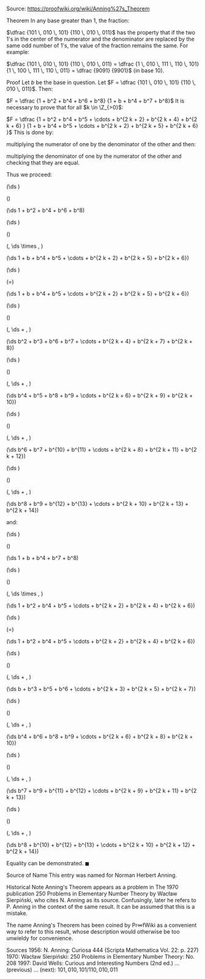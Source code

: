 # 

Source: https://proofwiki.org/wiki/Anning%27s_Theorem



Theorem
In any base greater than $1$, the fraction:

$\dfrac {101 \, 010 \, 101} {110 \, 010 \, 011}$
has the property that if the two $1$'s in the center of the numerator and the denominator are replaced by the same odd number of $1$'s, the value of the fraction remains the same.
For example:

$\dfrac {101 \, 010 \, 101} {110 \, 010 \, 011} = \dfrac {1 \, 010 \, 111 \, 110 \, 101} {1 \, 100 \, 111 \, 110 \, 011} = \dfrac {9091} {9901}$ (in base $10$).


Proof
Let $b$ be the base in question.
Let $F = \dfrac {101 \, 010 \, 101} {110 \, 010 \, 011}$.
Then:

$F = \dfrac {1 + b^2 + b^4 + b^6 + b^8} {1 + b + b^4 + b^7 + b^8}$
It is necessary to prove that for all $k \in \Z_{>0}$:

$F = \dfrac {1 + b^2 + b^4 + b^5 + \cdots + b^{2 k + 2} + b^{2 k + 4} + b^{2 k + 6} } {1 + b + b^4 + b^5 + \cdots + b^{2 k + 2} + b^{2 k + 5} + b^{2 k + 6} }$
This is done by:

multiplying the numerator of one by the denominator of the other
and then:

multiplying the denominator of one by the numerator of the other
and checking that they are equal.

Thus we proceed:














\(\ds \)

\(\)







\(\ds 1 + b^2 + b^4 + b^6 + b^8\)




















\(\ds \)

\(\)





\(\, \ds \times \, \)

\(\ds 1 + b + b^4 + b^5 + \cdots + b^{2 k + 2} + b^{2 k + 5} + b^{2 k + 6}\)




















\(\ds \)

\(=\)







\(\ds 1 + b + b^4 + b^5 + \cdots + b^{2 k + 2} + b^{2 k + 5} + b^{2 k + 6}\)




















\(\ds \)

\(\)





\(\, \ds + \, \)

\(\ds b^2 + b^3 + b^6 + b^7 + \cdots + b^{2 k + 4} + b^{2 k + 7} + b^{2 k + 8}\)




















\(\ds \)

\(\)





\(\, \ds + \, \)

\(\ds b^4 + b^5 + b^8 + b^9 + \cdots + b^{2 k + 6} + b^{2 k + 9} + b^{2 k + 10}\)




















\(\ds \)

\(\)





\(\, \ds + \, \)

\(\ds b^6 + b^7 + b^{10} + b^{11} + \cdots + b^{2 k + 8} + b^{2 k + 11} + b^{2 k + 12}\)




















\(\ds \)

\(\)





\(\, \ds + \, \)

\(\ds b^8 + b^9 + b^{12} + b^{13} + \cdots + b^{2 k + 10} + b^{2 k + 13} + b^{2 k + 14}\)










and:














\(\ds \)

\(\)







\(\ds 1 + b + b^4 + b^7 + b^8\)




















\(\ds \)

\(\)





\(\, \ds \times \, \)

\(\ds 1 + b^2 + b^4 + b^5 + \cdots + b^{2 k + 2} + b^{2 k + 4} + b^{2 k + 6}\)




















\(\ds \)

\(=\)







\(\ds 1 + b^2 + b^4 + b^5 + \cdots + b^{2 k + 2} + b^{2 k + 4} + b^{2 k + 6}\)




















\(\ds \)

\(\)





\(\, \ds + \, \)

\(\ds b + b^3 + b^5 + b^6 + \cdots + b^{2 k + 3} + b^{2 k + 5} + b^{2 k + 7}\)




















\(\ds \)

\(\)





\(\, \ds + \, \)

\(\ds b^4 + b^6 + b^8 + b^9 + \cdots + b^{2 k + 6} + b^{2 k + 8} + b^{2 k + 10}\)




















\(\ds \)

\(\)





\(\, \ds + \, \)

\(\ds b^7 + b^9 + b^{11} + b^{12} + \cdots + b^{2 k + 9} + b^{2 k + 11} + b^{2 k + 13}\)




















\(\ds \)

\(\)





\(\, \ds + \, \)

\(\ds b^8 + b^{10} + b^{12} + b^{13} + \cdots + b^{2 k + 10} + b^{2 k + 12} + b^{2 k + 14}\)









Equality can be demonstrated.
$\blacksquare$


Source of Name
This entry was named for Norman Herbert Anning.


Historical Note
Anning's Theorem appears as a problem in The $1970$ publication 250 Problems in Elementary Number Theory by Wacław Sierpiński, who cites N. Anning as its source.
Confusingly, later he refers to P. Anning in the context of the same result.  It can be assumed that this is a mistake.

The name Anning's Theorem has been coined by $\mathsf{Pr} \infty \mathsf{fWiki}$ as a convenient way to refer to this result, whose description would otherwise be too unwieldy for convenience.


Sources
1956: N. Anning: Curiosa 444 (Scripta Mathematica Vol. 22: p. 227)
1970: Wacław Sierpiński: 250 Problems in Elementary Number Theory: No. $208$
1997: David Wells: Curious and Interesting Numbers (2nd ed.) ... (previous) ... (next): $101,010,101 / 110,010,011$




